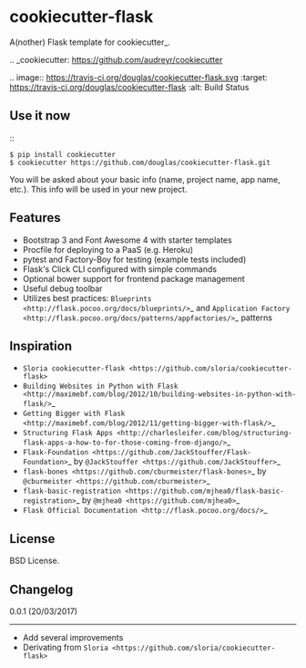 cookiecutter-flask
==================

A(nother) Flask template for cookiecutter_.

.. _cookiecutter: https://github.com/audreyr/cookiecutter

.. image:: https://travis-ci.org/douglas/cookiecutter-flask.svg
    :target: https://travis-ci.org/douglas/cookiecutter-flask
    :alt: Build Status


Use it now
----------
::

    $ pip install cookiecutter
    $ cookiecutter https://github.com/douglas/cookiecutter-flask.git

You will be asked about your basic info (name, project name, app name, etc.). This info will be used in your new project.

Features
--------

- Bootstrap 3 and Font Awesome 4 with starter templates
- Procfile for deploying to a PaaS (e.g. Heroku)
- pytest and Factory-Boy for testing (example tests included)
- Flask's Click CLI configured with simple commands
- Optional bower support for frontend package management
- Useful debug toolbar
- Utilizes best practices: `Blueprints <http://flask.pocoo.org/docs/blueprints/>`_ and `Application Factory <http://flask.pocoo.org/docs/patterns/appfactories/>`_ patterns

Inspiration
-----------

- `Sloria cookiecutter-flask <https://github.com/sloria/cookiecutter-flask>`
- `Building Websites in Python with Flask <http://maximebf.com/blog/2012/10/building-websites-in-python-with-flask/>`_
- `Getting Bigger with Flask <http://maximebf.com/blog/2012/11/getting-bigger-with-flask/>`_
- `Structuring Flask Apps <http://charlesleifer.com/blog/structuring-flask-apps-a-how-to-for-those-coming-from-django/>`_
- `Flask-Foundation <https://github.com/JackStouffer/Flask-Foundation>`_ by `@JackStouffer <https://github.com/JackStouffer>`_
- `flask-bones <https://github.com/cburmeister/flask-bones>`_ by `@cburmeister <https://github.com/cburmeister>`_
- `flask-basic-registration <https://github.com/mjhea0/flask-basic-registration>`_ by `@mjhea0 <https://github.com/mjhea0>`_
- `Flask Official Documentation <http://flask.pocoo.org/docs/>`_


License
-------

BSD License.

Changelog
---------

0.0.1 (20/03/2017)
******************

- Add several improvements
- Derivating from `Sloria <https://github.com/sloria/cookiecutter-flask>`

